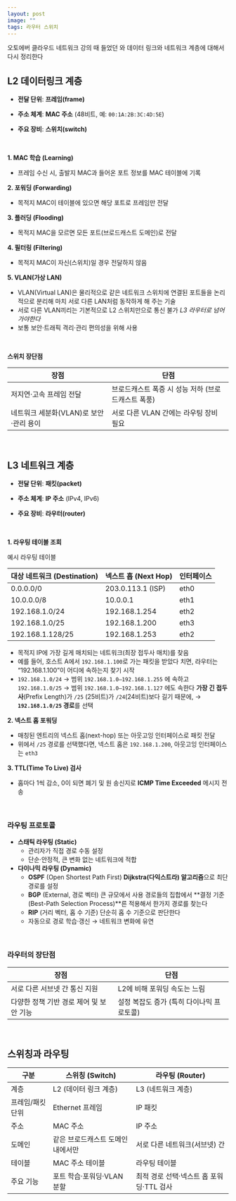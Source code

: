 ```yaml
---
layout: post
image: ""
tags: 라우터 스위치
---
```


오토에버 클라우드 네트워크 강의 때 들었던 와 데이터 링크와 네트워크 계층에 대해서 다시 정리한다

## L2 데이터링크 계층

- **전달 단위**: **프레임(frame)**

- **주소 체계**: **MAC 주소** (48비트, 예: `00:1A:2B:3C:4D:5E`)

- **주요 장비**: **스위치(switch)**

&nbsp;

**1. MAC 학습 (Learning)**

- 프레임 수신 시, 출발지 MAC과 들어온 포트 정보를 MAC 테이블에 기록

**2. 포워딩 (Forwarding)**

- 목적지 MAC이 테이블에 있으면 해당 포트로 프레임만 전달

**3. 플러딩 (Flooding)**

- 목적지 MAC을 모르면 모든 포트(브로드캐스트 도메인)로 전달

**4. 필터링 (Filtering)**

- 목적지 MAC이 자신(스위치)일 경우 전달하지 않음

**5. VLAN(가상 LAN)**

- VLAN(Virtual LAN)은 물리적으로 같은 네트워크 스위치에 연결된 포트들을 논리적으로 분리해 마치 서로 다른 LAN처럼 동작하게 해 주는 기술
- 서로 다른 VLAN끼리는 기본적으로 L2 스위치만으로 통신 불가 *L3 라우터로 넘어가야한다*
- 보통 보안·트래픽 격리·관리 편의성을 위해 사용

&nbsp;

**스위치 장단점**

| 장점                                   | 단점                                               |
| -------------------------------------- | -------------------------------------------------- |
| 저지연·고속 프레임 전달                | 브로드캐스트 폭증 시 성능 저하 (브로드캐스트 폭풍) |
| 네트워크 세분화(VLAN)로 보안·관리 용이 | 서로 다른 VLAN 간에는 라우팅 장비 필요             |

&nbsp;

## L3 네트워크 계층

- **전달 단위**: **패킷(packet)**

- **주소 체계**: **IP 주소** (IPv4, IPv6)

- **주요 장비**: **라우터(router)**

&nbsp;

**1. 라우팅 테이블 조회**

예시 라우팅 테이블

| 대상 네트워크 (Destination) | 넥스트 홉 (Next Hop) | 인터페이스 |
| --------------------------- | -------------------- | ---------- |
| 0.0.0.0/0                   | 203.0.113.1 (ISP)    | eth0       |
| 10.0.0.0/8                  | 10.0.0.1             | eth1       |
| 192.168.1.0/24              | 192.168.1.254        | eth2       |
| 192.168.1.0/25              | 192.168.1.200        | eth3       |
| 192.168.1.128/25            | 192.168.1.253        | eth2       |

- 목적지 IP에 가장 길게 매치되는 네트워크(최장 접두사 매치)를 찾음
- 예를 들어, 호스트 A에서 `192.168.1.100`로 가는 패킷을 받았다 치면, 라우터는 “192.168.1.100”이 어디에 속하는지 찾기 시작
- `192.168.1.0/24` → 범위 `192.168.1.0–192.168.1.255` 에 속하고
  `192.168.1.0/25` → 범위 `192.168.1.0–192.168.1.127` 에도 속한다
  **가장 긴 접두사**(Prefix Length)가 `/25` (25비트)가 `/24`(24비트)보다 길기 때문에,
  → **`192.168.1.0/25` 경로**를 선택

**2. 넥스트 홉 포워딩**

- 매칭된 엔트리의 넥스트 홉(next-hop) 또는 아웃고잉 인터페이스로 패킷 전달
- 위에서 `/25` 경로를 선택했다면, 넥스트 홉은 `192.168.1.200`, 아웃고잉 인터페이스는 `eth3`

**3. TTL(Time To Live) 검사**

- 홉마다 1씩 감소, 0이 되면 폐기 및 원 송신지로 **ICMP Time Exceeded** 메시지 전송

&nbsp;

### 라우팅 프로토콜

- **스태틱 라우팅 (Static)**
  - 관리자가 직접 경로 수동 설정
  - 단순·안정적, 큰 변화 없는 네트워크에 적합
- **다이나믹 라우팅 (Dynamic)**
  - **OSPF** (Open Shortest Path First) **Dijkstra(다익스트라) 알고리즘**으로 최단 경로를 설정
  - **BGP** (External, 경로 벡터) 큰 규모에서 사용 경로들의 집합에서 **결정 기준(Best-Path Selection Process)**른 적용해서 한가지 경로를 찾는다
  - **RIP** (거리 벡터, 홉 수 기준) 단순히 홉 수 기준으로 판단한다
  - 자동으로 경로 학습·갱신 → 네트워크 변화에 유연

&nbsp;

### 라우터의 장단점

| 장점                                    | 단점                                      |
| --------------------------------------- | ----------------------------------------- |
| 서로 다른 서브넷 간 통신 지원           | L2에 비해 포워딩 속도는 느림              |
| 다양한 정책 기반 경로 제어 및 보안 기능 | 설정 복잡도 증가 (특히 다이나믹 프로토콜) |

&nbsp;

## 스위칭과 라우팅

| 구분             | 스위칭 (Switch)                   | 라우팅 (Router)                          |
| ---------------- | --------------------------------- | ---------------------------------------- |
| 계층             | L2 (데이터 링크 계층)             | L3 (네트워크 계층)                       |
| 프레임/패킷 단위 | Ethernet 프레임                   | IP 패킷                                  |
| 주소             | MAC 주소                          | IP 주소                                  |
| 도메인           | 같은 브로드캐스트 도메인 내에서만 | 서로 다른 네트워크(서브넷) 간            |
| 테이블           | MAC 주소 테이블                   | 라우팅 테이블                            |
| 주요 기능        | 포트 학습·포워딩·VLAN 분할        | 최적 경로 선택·넥스트 홉 포워딩·TTL 검사 |
